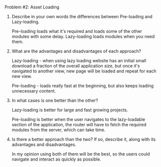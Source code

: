 Problem #2: Asset Loading

1.	Describe in your own words the differences between Pre-loading and Lazy-loading.

    Pre-loading loads what it's required and loads some of the other modules with some delay.
    Lazy-loading loads modules when you need them.
    
2.	What are the advantages and disadvantages of each approach?

    Lazy-loading - when using lazy loading website has an initial small download a fraction of the overall application size,
    but once it's navigated to another view, new page will be loaded and repeat for each new view.
    
    Pre-loading - loads really fast at the beginning, but also keeps loading unnecessary content.
    

3.	In what cases is one better than the other?
    
    Lazy-loading is better for large and fast growing projects.
        
    Pre-loading is better when the user navigates to the lazy-loadable section of the application, 
    the router will have to fetch the required modules from the server, which can take time.
    
4.	Is there a better approach than the two? If so, describe it, along with its advantages and disadvantages.

    In my opinion using both of them will be the best, so the users could navigate and interact as quickly as possible.
